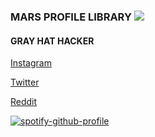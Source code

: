 ### MARS PROFILE LIBRARY ![](https://img.shields.io/youtube/views/i6Vy2O0wnmw?style=plastic)

#### GRAY HAT HACKER

[Instagram](https://instagram.com/mars.111k)

[Twitter](https://mobile.twitter.com/Mars13104551)

[Reddit](https://www.reddit.com/u/Mars0j)



[![spotify-github-profile](https://spotify-github-profile.vercel.app/api/view?uid=4c0gmte32574uoz4ijfcm0r1m&cover_image=true&theme=default)](https://github.com/kittinan/spotify-github-profile)

